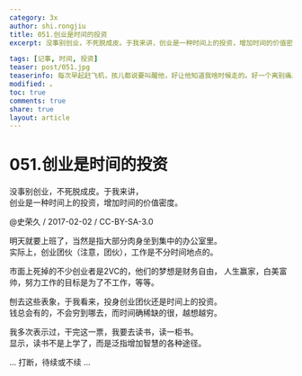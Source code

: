 ```yaml
---
category: 3x
author: shi.rongjiu
title: 051.创业是时间的投资
excerpt: 没事别创业，不死脱成皮。于我来讲，创业是一种时间上的投资，增加时间的价值密度。

tags: [记事, 时间, 投资]
teaser: post/051.jpg
teaserinfo: 每次早起赶飞机，孩儿都说要叫醒他，好让他知道我啥时候走的。好一个离别痛。
modified: 。
toc: true
comments: true
share: true
layout: article
---
```


# 051.创业是时间的投资

没事别创业，不死脱成皮。于我来讲，  
创业是一种时间上的投资，增加时间的价值密度。

@史荣久 / 2017-02-02 / CC-BY-SA-3.0

明天就要上班了，当然是指大部分肉身坐到集中的办公室里。  
实际上，创业团伙（注意，团伙），工作是不分时间地点的。

市面上死掉的不少创业者是2VC的，他们的梦想是财务自由，
人生赢家，白美富帅，努力工作的目标是为了不工作，等等。  

刨去这些表象，于我看来，投身创业团伙还是时间上的投资。  
钱总会有的，不会穷到哪去，而时间确稀缺的很，越想越穷。

我多次表示过，干完这一票，我要去读书，读一柜书。  
显示，读书不是上学了，而是泛指增加智慧的各种途径。

... 打断，待续或不续 ...